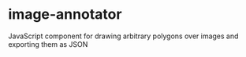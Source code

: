image-annotator
===============

JavaScript component for drawing arbitrary polygons over images and exporting them as JSON
